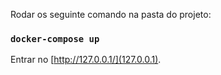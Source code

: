 Rodar os seguinte comando na pasta do projeto:

### `docker-compose up`

Entrar no [http://127.0.0.1/](127.0.0.1).